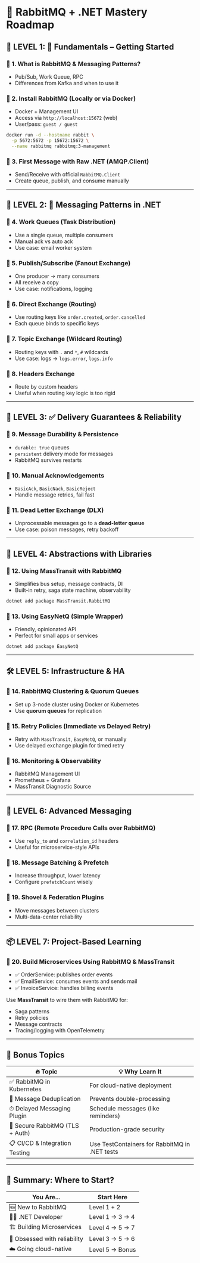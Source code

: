 # 🧭 RabbitMQ + .NET Mastery Roadmap

## 🚀 LEVEL 1: 🧱 Fundamentals – Getting Started

### 🔹 1. What is RabbitMQ & Messaging Patterns?

- Pub/Sub, Work Queue, RPC
- Differences from Kafka and when to use it

### 🔹 2. Install RabbitMQ (Locally or via Docker)

- Docker + Management UI
- Access via `http://localhost:15672` (web)
- User/pass: `guest / guest`

```bash
docker run -d --hostname rabbit \
  -p 5672:5672 -p 15672:15672 \
  --name rabbitmq rabbitmq:3-management
```

### 🔹 3. First Message with Raw .NET (AMQP.Client)

- Send/Receive with official `RabbitMQ.Client`
- Create queue, publish, and consume manually

---

## 🧰 LEVEL 2: 🔄 Messaging Patterns in .NET

### 🔹 4. Work Queues (Task Distribution)

- Use a single queue, multiple consumers
- Manual ack vs auto ack
- Use case: email worker system

### 🔹 5. Publish/Subscribe (Fanout Exchange)

- One producer → many consumers
- All receive a copy
- Use case: notifications, logging

### 🔹 6. Direct Exchange (Routing)

- Use routing keys like `order.created`, `order.cancelled`
- Each queue binds to specific keys

### 🔹 7. Topic Exchange (Wildcard Routing)

- Routing keys with `.` and `*`, `#` wildcards
- Use case: logs → `logs.error`, `logs.info`

### 🔹 8. Headers Exchange

- Route by custom headers
- Useful when routing key logic is too rigid

---

## 🧠 LEVEL 3: ✅ Delivery Guarantees & Reliability

### 🔹 9. Message Durability & Persistence

- `durable: true` queues
- `persistent` delivery mode for messages
- RabbitMQ survives restarts

### 🔹 10. Manual Acknowledgements

- `BasicAck`, `BasicNack`, `BasicReject`
- Handle message retries, fail fast

### 🔹 11. Dead Letter Exchange (DLX)

- Unprocessable messages go to a **dead-letter queue**
- Use case: poison messages, retry backoff

---

## 🧩 LEVEL 4: Abstractions with Libraries

### 🔹 12. Using MassTransit with RabbitMQ

- Simplifies bus setup, message contracts, DI
- Built-in retry, saga state machine, observability

```bash
dotnet add package MassTransit.RabbitMQ
```

### 🔹 13. Using EasyNetQ (Simple Wrapper)

- Friendly, opinionated API
- Perfect for small apps or services

```bash
dotnet add package EasyNetQ
```

---

## 🛠 LEVEL 5: Infrastructure & HA

### 🔹 14. RabbitMQ Clustering & Quorum Queues

- Set up 3-node cluster using Docker or Kubernetes
- Use **quorum queues** for replication

### 🔹 15. Retry Policies (Immediate vs Delayed Retry)

- Retry with `MassTransit`, `EasyNetQ`, or manually
- Use delayed exchange plugin for timed retry

### 🔹 16. Monitoring & Observability

- RabbitMQ Management UI
- Prometheus + Grafana
- MassTransit Diagnostic Source

---

## 🧪 LEVEL 6: Advanced Messaging

### 🔹 17. RPC (Remote Procedure Calls over RabbitMQ)

- Use `reply_to` and `correlation_id` headers
- Useful for microservice-style APIs

### 🔹 18. Message Batching & Prefetch

- Increase throughput, lower latency
- Configure `prefetchCount` wisely

### 🔹 19. Shovel & Federation Plugins

- Move messages between clusters
- Multi-data-center reliability

---

## 📦 LEVEL 7: Project-Based Learning

### 🔹 20. Build Microservices Using RabbitMQ & MassTransit

- ✅ OrderService: publishes order events
- ✅ EmailService: consumes events and sends mail
- ✅ InvoiceService: handles billing events

Use **MassTransit** to wire them with RabbitMQ for:

- Saga patterns
- Retry policies
- Message contracts
- Tracing/logging with OpenTelemetry

---

## 🔄 Bonus Topics

| 🔥 Topic                        | 💡 Why Learn It                               |
| ------------------------------- | --------------------------------------------- |
| ✅ RabbitMQ in Kubernetes       | For cloud-native deployment                   |
| 🧼 Message Deduplication        | Prevents double-processing                    |
| ⏱ Delayed Messaging Plugin      | Schedule messages (like reminders)            |
| 👮 Secure RabbitMQ (TLS + Auth) | Production-grade security                     |
| 📋 CI/CD & Integration Testing  | Use TestContainers for RabbitMQ in .NET tests |

---

## 🧠 Summary: Where to Start?

| You Are...                   | Start Here      |
| ---------------------------- | --------------- |
| 🆕 New to RabbitMQ           | Level 1 + 2     |
| 🧑‍💻 .NET Developer         | Level 1 → 3 → 4 |
| 🏗️ Building Microservices    | Level 4 → 5 → 7 |
| 🧪 Obsessed with reliability | Level 3 → 5 → 6 |
| ☁️ Going cloud-native        | Level 5 → Bonus |
